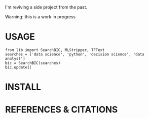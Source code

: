 I'm reviving a side project from the past. 

Warning: this is a work in progress 


# USAGE
```
from lib import SearchBIC, MLStripper, TFText
searches = ['data science', 'python', 'decision science', 'data analyst']
bic = SearchBIC(searches)
bic.update()
```
# INSTALL


# REFERENCES & CITATIONS
